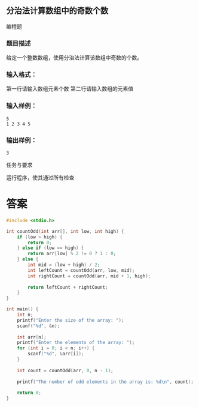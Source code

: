 ## 分治法计算数组中的奇数个数

编程题

### 题目描述

给定一个整数数组，使用分治法计算该数组中奇数的个数。

### 输入格式：

第一行请输入数组元素个数
第二行请输入数组的元素值

### 输入样例：

```
5
1 2 3 4 5
```

### 输出样例：

```
3
```

任务与要求

运行程序，使其通过所有检查

#  答案
```c
#include <stdio.h>

int countOdd(int arr[], int low, int high) {
    if (low > high) {
        return 0;
    } else if (low == high) {
        return arr[low] % 2 != 0 ? 1 : 0;
    } else {
        int mid = (low + high) / 2;
        int leftCount = countOdd(arr, low, mid);
        int rightCount = countOdd(arr, mid + 1, high);
        
        return leftCount + rightCount;
    }
}

int main() {
    int n;
    printf("Enter the size of the array: ");
    scanf("%d", &n);
    
    int arr[n];
    printf("Enter the elements of the array: ");
    for (int i = 0; i < n; i++) {
        scanf("%d", &arr[i]);
    }
    
    int count = countOdd(arr, 0, n - 1);
    
    printf("The number of odd elements in the array is: %d\n", count);
    
    return 0;
}
```